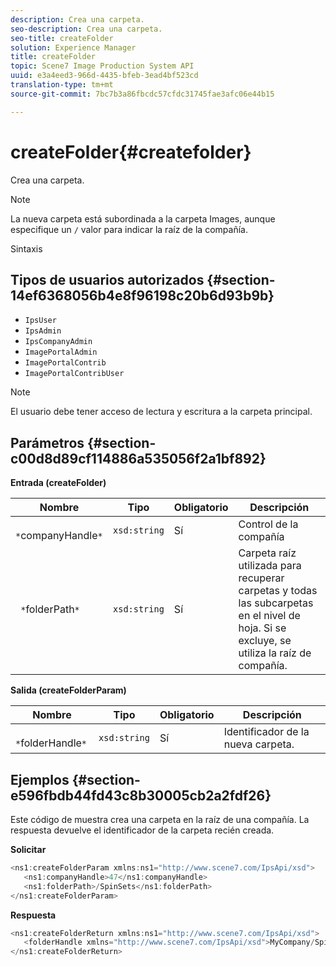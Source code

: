 ```yaml
---
description: Crea una carpeta.
seo-description: Crea una carpeta.
seo-title: createFolder
solution: Experience Manager
title: createFolder
topic: Scene7 Image Production System API
uuid: e3a4eed3-966d-4435-bfeb-3ead4bf523cd
translation-type: tm+mt
source-git-commit: 7bc7b3a86fbcdc57cfdc31745fae3afc06e44b15

---
```



# createFolder{#createfolder}

Crea una carpeta.

>[!NOTE]
>
>La nueva carpeta está subordinada a la carpeta Images, aunque especifique un `/` valor para indicar la raíz de la compañía.

Sintaxis

## Tipos de usuarios autorizados {#section-14ef6368056b4e8f96198c20b6d93b9b}

* `IpsUser`
* `IpsAdmin`
* `IpsCompanyAdmin`
* `ImagePortalAdmin`
* `ImagePortalContrib`
* `ImagePortalContribUser`

>[!NOTE]
>
>El usuario debe tener acceso de lectura y escritura a la carpeta principal.

## Parámetros {#section-c00d8d89cf114886a535056f2a1bf892}

**Entrada (createFolder)**

| Nombre | Tipo | Obligatorio | Descripción |
|---|---|---|---|
| ` *`companyHandle`*` | `xsd:string` | Sí | Control de la compañía |
| ` *`folderPath`*` | `xsd:string` | Sí | Carpeta raíz utilizada para recuperar carpetas y todas las subcarpetas en el nivel de hoja. Si se excluye, se utiliza la raíz de compañía. |

**Salida (createFolderParam)**

| Nombre | Tipo | Obligatorio | Descripción |
|---|---|---|---|
| ` *`folderHandle`*` | `xsd:string` | Sí | Identificador de la nueva carpeta. |

## Ejemplos {#section-e596fbdb44fd43c8b30005cb2a2fdf26}

Este código de muestra crea una carpeta en la raíz de una compañía. La respuesta devuelve el identificador de la carpeta recién creada.

**Solicitar**

```java
<ns1:createFolderParam xmlns:ns1="http://www.scene7.com/IpsApi/xsd">
   <ns1:companyHandle>47</ns1:companyHandle>
   <ns1:folderPath>/SpinSets</ns1:folderPath>
</ns1:createFolderParam>
```

**Respuesta**

```java
<ns1:createFolderReturn xmlns:ns1="http://www.scene7.com/IpsApi/xsd">
   <folderHandle xmlns="http://www.scene7.com/IpsApi/xsd">MyCompany/SpinSets/</folderHandle>
</ns1:createFolderReturn>
```

